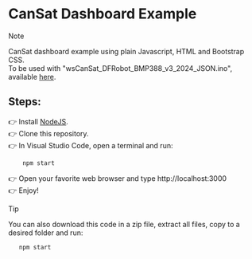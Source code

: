 # CanSat Dashboard Example
> [!NOTE]
> CanSat dashboard example using plain Javascript, HTML and Bootstrap CSS.\
> To be used with "wsCanSat_DFRobot_BMP388_v3_2024_JSON.ino", available [here](https://cansat.duartecota.com/codigos.html).

## Steps:

:point_right: Install [NodeJS](https://nodejs.org/en).\
:point_right: Clone this repository.\
:point_right: In Visual Studio Code, open a terminal and run:
```
    npm start
```
:point_right: Open your favorite web browser and type http://localhost:3000 \
:point_right: Enjoy!

> [!TIP]
> You can also download this code in a zip file, extract all files, copy to a desired folder and run:
> ```
>    npm start
> ```
